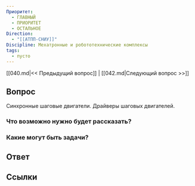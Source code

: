 ```yaml
---
Приоритет:
  - ГЛАВНЫЙ
  - ПРИОРИТЕТ
  - ОСТАЛЬНОЕ
Direction:
  - "[[АТПП-СНИУ]]" 
Discipline: Мехатронные и робототехнические комплексы 
tags:
  - пусто
---
```

[[040.md|<< Предыдущий вопрос]] | [[042.md|Следующий вопрос >>]]
## Вопрос

Синхронные шаговые двигатели. Драйверы шаговых двигателей.

### Что возможно нужно будет рассказать?

### Какие могут быть задачи?

## Ответ

## Ссылки
